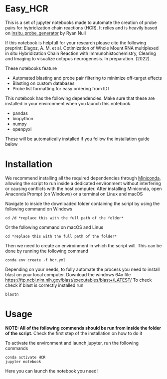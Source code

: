 # Easy_HCR

This is a set of jupyter notebooks made to automate the creation of probe pairs for hybridization chain reactions (HCR). It relies and is heavily based on [insitu_probe_generator](https://github.com/rwnull/insitu_probe_generator) by Ryan Null

If this notebook is helpfull for your research please cite the following preprint:
Elagoz, A. M. et al. Optimization of Whole Mount RNA multiplexed in situ Hybridization Chain Reaction with Immunohistochemistry, Clearing and Imaging to visualize octopus neurogenesis. In preparation. (2022).

These notebooks feature
+ Automated blasting and probe pair filtering to minimize off-target effects
+ Blasting on custom databases
+ Probe list formatting for easy ordering from IDT

This notebook has the following dependencies.
Make sure that these are installed in your environment when you launch this notebook.
+ pandas
+ biopython
+ numpy
+ openpyxl

These will be automatically installed if you follow the installation guide below

# Installation
We recommend installing all the required dependencies through [Miniconda](https://docs.conda.io/en/latest/miniconda.html), allowing the script to run inside a dedicated environment without interfering or causing conflicts with the host computer.
After installing Miniconda, open Anaconda Prompt (on Windows) or a terminal on Linux and macOS

Navigate to inside the downloaded folder containing the script by using the following command on Windows

    cd /d *replace this with the full path of the folder*

Or the following command on macOS and Linus

    cd *replace this with the full path of the folder*

Then we need to create an enviroinment in which the script will. This can be done by running the following command

    conda env create -f hcr.yml

Depending on your needs, to fully automate the process you need to install blast on your local computer. Download the windows 64x file 
https://ftp.ncbi.nlm.nih.gov/blast/executables/blast+/LATEST/
To check check if blast is correctly installed run

    blastn


# Usage
**NOTE: All of the following commends should be run from inside the folder of the script**. Check the first step of the installation on how to do it

To activate the environment and launch jupyter, run the following commands

    conda activate HCR
    jupyter notebook

Here you can launch the notebook you need!
